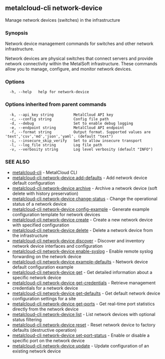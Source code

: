 ## metalcloud-cli network-device

Manage network devices (switches) in the infrastructure

### Synopsis

Network device management commands for switches and other network infrastructure.

Network devices are physical switches that connect servers and provide network connectivity
within the MetalSoft infrastructure. These commands allow you to manage, configure, and
monitor network devices.

### Options

```
  -h, --help   help for network-device
```

### Options inherited from parent commands

```
  -k, --api_key string         MetalCloud API key
  -c, --config string          Config file path
  -d, --debug                  Set to enable debug logging
  -e, --endpoint string        MetalCloud API endpoint
  -f, --format string          Output format. Supported values are 'text','csv','md','json','yaml'. (default "text")
  -i, --insecure_skip_verify   Set to allow insecure transport
  -l, --log_file string        Log file path
  -v, --verbosity string       Log level verbosity (default "INFO")
```

### SEE ALSO

* [metalcloud-cli](metalcloud-cli.md)	 - MetalCloud CLI
* [metalcloud-cli network-device add-defaults](metalcloud-cli_network-device_add-defaults.md)	 - Add network device default configuration
* [metalcloud-cli network-device archive](metalcloud-cli_network-device_archive.md)	 - Archive a network device (soft delete with history preservation)
* [metalcloud-cli network-device change-status](metalcloud-cli_network-device_change-status.md)	 - Change the operational status of a network device
* [metalcloud-cli network-device config-example](metalcloud-cli_network-device_config-example.md)	 - Generate example configuration template for network devices
* [metalcloud-cli network-device create](metalcloud-cli_network-device_create.md)	 - Create a new network device with specified configuration
* [metalcloud-cli network-device delete](metalcloud-cli_network-device_delete.md)	 - Delete a network device from the infrastructure
* [metalcloud-cli network-device discover](metalcloud-cli_network-device_discover.md)	 - Discover and inventory network device interfaces and configuration
* [metalcloud-cli network-device enable-syslog](metalcloud-cli_network-device_enable-syslog.md)	 - Enable remote syslog forwarding on the network device
* [metalcloud-cli network-device example-defaults](metalcloud-cli_network-device_example-defaults.md)	 - Network device default configuration example
* [metalcloud-cli network-device get](metalcloud-cli_network-device_get.md)	 - Get detailed information about a specific network device
* [metalcloud-cli network-device get-credentials](metalcloud-cli_network-device_get-credentials.md)	 - Retrieve management credentials for a network device
* [metalcloud-cli network-device get-defaults](metalcloud-cli_network-device_get-defaults.md)	 - Get default network device configuration settings for a site
* [metalcloud-cli network-device get-ports](metalcloud-cli_network-device_get-ports.md)	 - Get real-time port statistics directly from the network device
* [metalcloud-cli network-device list](metalcloud-cli_network-device_list.md)	 - List network devices with optional status filtering
* [metalcloud-cli network-device reset](metalcloud-cli_network-device_reset.md)	 - Reset network device to factory defaults (destructive operation)
* [metalcloud-cli network-device set-port-status](metalcloud-cli_network-device_set-port-status.md)	 - Enable or disable a specific port on the network device
* [metalcloud-cli network-device update](metalcloud-cli_network-device_update.md)	 - Update configuration of an existing network device

